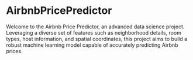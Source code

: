 # AirbnbPricePredictor
Welcome to the Airbnb Price Predictor, an advanced data science project. Leveraging a diverse set of features such as neighborhood details, room types, host information, and spatial coordinates, this project aims to build a robust machine learning model capable of accurately predicting Airbnb prices.
